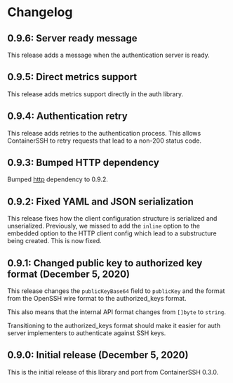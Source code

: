 # Changelog

## 0.9.6: Server ready message

This release adds a message when the authentication server is ready.

## 0.9.5: Direct metrics support

This release adds metrics support directly in the auth library.

## 0.9.4: Authentication retry

This release adds retries to the authentication process. This allows ContainerSSH to retry requests that lead to a non-200 status code.

## 0.9.3: Bumped HTTP dependency

Bumped [http](https://github.com/containerssh/http) dependency to 0.9.2.

## 0.9.2: Fixed YAML and JSON serialization

This release fixes how the client configuration structure is serialized and unserialized. Previously, we missed to add the `inline` option to the embedded option to the HTTP client config which lead to a substructure being created. This is now fixed. 

## 0.9.1: Changed public key to authorized key format (December 5, 2020)

This release changes the `publicKeyBase64` field to `publicKey` and the format from the OpenSSH wire format to the authorized_keys format.

This also means that the internal API format changes from `[]byte` to `string`.

Transitioning to the authorized_keys format should make it easier for auth server implementers to authenticate against SSH keys.  

## 0.9.0: Initial release (December 5, 2020)

This is the initial release of this library and port from ContainerSSH 0.3.0.
